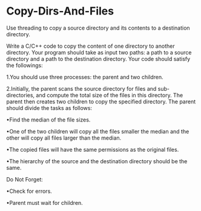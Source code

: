 # Copy-Dirs-And-Files
Use threading to copy a source directory and its contents to a destination directory.

Write a C/C++ code to copy the content of one directory to another directory. Your program should take as input two paths: a path to a source directory and a path to the destination directory. Your code should satisfy the followings:

1.You should use three processes: the parent and two children.

2.Initially, the parent scans the source directory for files and sub-directories, and compute the total size of the files in this directory. The parent then creates two children to copy the specified directory. The parent should divide the tasks as follows:

•Find the median of the file sizes.

•One of the two children will copy all the files smaller the median and the other will copy all files larger than the median.

•The copied files will have the same permissions as the original files.

•The hierarchy of the source and the destination directory should be the same.

Do Not Forget:

•Check for errors.

•Parent must wait for children.
